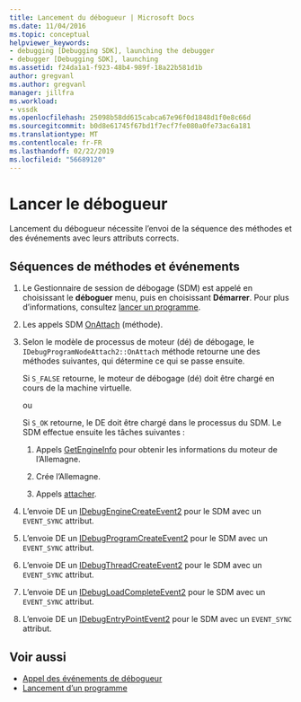 ```yaml
---
title: Lancement du débogueur | Microsoft Docs
ms.date: 11/04/2016
ms.topic: conceptual
helpviewer_keywords:
- debugging [Debugging SDK], launching the debugger
- debugger [Debugging SDK], launching
ms.assetid: f24da1a1-f923-48b4-989f-18a22b581d1b
author: gregvanl
ms.author: gregvanl
manager: jillfra
ms.workload:
- vssdk
ms.openlocfilehash: 25098b58dd615cabca67e96f0d1848d1f0e8c66d
ms.sourcegitcommit: b0d8e61745f67bd1f7ecf7fe080a0fe73ac6a181
ms.translationtype: MT
ms.contentlocale: fr-FR
ms.lasthandoff: 02/22/2019
ms.locfileid: "56689120"
---
```

# <a name="launch-the-debugger"></a>Lancer le débogueur
Lancement du débogueur nécessite l’envoi de la séquence des méthodes et des événements avec leurs attributs corrects.

## <a name="sequences-of-methods-and-events"></a>Séquences de méthodes et événements

1.  Le Gestionnaire de session de débogage (SDM) est appelé en choisissant le **déboguer** menu, puis en choisissant **Démarrer**. Pour plus d’informations, consultez [lancer un programme](../../extensibility/debugger/launching-a-program.md).

2.  Les appels SDM [OnAttach](../../extensibility/debugger/reference/idebugprogramnodeattach2-onattach.md) (méthode).

3.  Selon le modèle de processus de moteur (dé) de débogage, le `IDebugProgramNodeAttach2::OnAttach` méthode retourne une des méthodes suivantes, qui détermine ce qui se passe ensuite.

     Si `S_FALSE` retourne, le moteur de débogage (dé) doit être chargé en cours de la machine virtuelle.

     ou

     Si `S_OK` retourne, le DE doit être chargé dans le processus du SDM. Le SDM effectue ensuite les tâches suivantes :

    1.  Appels [GetEngineInfo](../../extensibility/debugger/reference/idebugprogramnode2-getengineinfo.md) pour obtenir les informations du moteur de l’Allemagne.

    2.  Crée l’Allemagne.

    3.  Appels [attacher](../../extensibility/debugger/reference/idebugengine2-attach.md).

4.  L’envoie DE un [IDebugEngineCreateEvent2](../../extensibility/debugger/reference/idebugenginecreateevent2.md) pour le SDM avec un `EVENT_SYNC` attribut.

5.  L’envoie DE un [IDebugProgramCreateEvent2](../../extensibility/debugger/reference/idebugprogramcreateevent2.md) pour le SDM avec un `EVENT_SYNC` attribut.

6.  L’envoie DE un [IDebugThreadCreateEvent2](../../extensibility/debugger/reference/idebugthreadcreateevent2.md) pour le SDM avec un `EVENT_SYNC` attribut.

7.  L’envoie DE un [IDebugLoadCompleteEvent2](../../extensibility/debugger/reference/idebugloadcompleteevent2.md) pour le SDM avec un `EVENT_SYNC` attribut.

8.  L’envoie DE un [IDebugEntryPointEvent2](../../extensibility/debugger/reference/idebugentrypointevent2.md) pour le SDM avec un `EVENT_SYNC` attribut.

## <a name="see-also"></a>Voir aussi
- [Appel des événements de débogueur](../../extensibility/debugger/calling-debugger-events.md)
- [Lancement d’un programme](../../extensibility/debugger/launching-a-program.md)